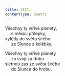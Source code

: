 ```yaml
---
title: XII\.
contentType: poetry
---
```


Všechny ty vířivé planety,  
     s měsíci přílepky,  
vylétly do světa širého  
     ze Slunce z kolébky.

  

Všechny ty vířivé planety  
     za svoji za dobu  
slétnou zas ze světa širého  
     do Slunce do hrobu.
